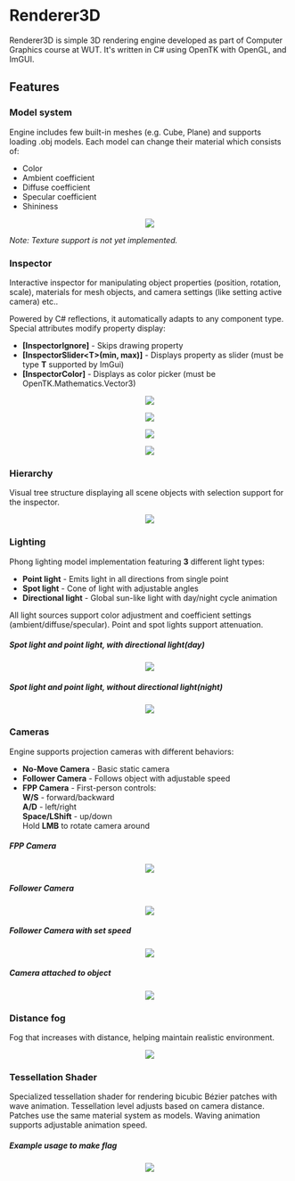 # Renderer3D  
Renderer3D is simple 3D rendering engine developed as part of Computer Graphics course at WUT. It's written in C# using OpenTK with OpenGL, and ImGUI.

## Features  
### Model  system
Engine includes few built-in meshes (e.g. Cube, Plane) and supports loading .obj models. Each model can change their material which consists of:  
- Color  
- Ambient coefficient  
- Diffuse coefficient  
- Specular coefficient  
- Shininess  

<p align="center">
  <img src="Images/Models.png"/>
</p>

*Note: Texture support is not yet implemented.*

### Inspector  
Interactive inspector for manipulating object properties (position, rotation, scale), materials for mesh objects, and camera settings (like setting active camera) etc..

Powered by C# reflections, it automatically adapts to any component type. Special attributes modify property display:  
- **[InspectorIgnore]** - Skips drawing property  
- **[InspectorSlider\<T>(min, max)]** - Displays property as slider (must be type **T** supported by ImGui)  
- **[InspectorColor]** - Displays as color picker (must be OpenTK.Mathematics.Vector3)  

<p align="center">
  <img src="Images/Inspector1.png"/>
</p>
<p align="center">
  <img src="Images/Inspector2.png"/>
</p>
<p align="center">
  <img src="Images/Inspector3.png"/>
</p>
<p align="center">
  <img src="Images/Inspector.gif"/>
</p>


### Hierarchy  
Visual tree structure displaying all scene objects with selection support for the inspector.

<p align="center">
  <img src="Images/Hierarchy.png"/>
</p>

### Lighting  
Phong lighting model implementation featuring **3** different light types:  
- **Point light** - Emits light in all directions from single point  
- **Spot light** - Cone of light with adjustable angles  
- **Directional light** - Global sun-like light with day/night cycle  animation

All light sources support color adjustment and coefficient settings (ambient/diffuse/specular). Point and spot lights support attenuation.
##### Spot light and point light, with directional light(day)
<p align="center">
  <img src="Images/LightingDay.png"/>
</p>

##### Spot light and point light, without directional light(night)
<p align="center">
  <img src="Images/LightingNight.png"/>
</p>

### Cameras  
Engine supports projection cameras with different behaviors:  
- **No-Move Camera** - Basic static camera  
- **Follower Camera** - Follows object with adjustable speed  
- **FPP Camera** - First-person controls:  
**W/S** - forward/backward  
**A/D** - left/right  
**Space/LShift** - up/down  
Hold **LMB** to rotate camera around  
##### FPP Camera
<p align="center">
  <img src="Images/CameraFPP.gif"/>
</p>

##### Follower Camera
<p align="center">
  <img src="Images/CameraFollower.gif"/>
</p>

##### Follower Camera with set speed
<p align="center">
  <img src="Images/CameraFollowerWithSpeed.gif"/>
</p>

##### Camera attached to object
<p align="center">
  <img src="Images/CameraAttached.gif"/>
</p>

### Distance fog
Fog that increases with distance, helping maintain realistic environment.
<p align="center">
  <img src="Images/Fog.gif"/>
</p>

### Tessellation Shader  
Specialized tessellation shader for rendering bicubic Bézier patches with wave animation.
 Tessellation level adjusts based on camera distance. Patches use the same material system as models. Waving animation supports adjustable animation speed. 
##### Example usage to make flag 
<p align="center">
  <img src="Images/TesselationFlag.gif"/>
</p>
